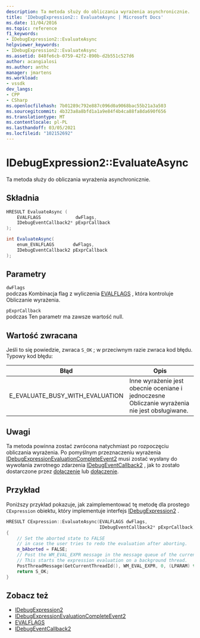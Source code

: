 ```yaml
---
description: Ta metoda służy do obliczania wyrażenia asynchronicznie.
title: 'IDebugExpression2:: EvaluateAsync | Microsoft Docs'
ms.date: 11/04/2016
ms.topic: reference
f1_keywords:
- IDebugExpression2::EvaluateAsync
helpviewer_keywords:
- IDebugExpression2::EvaluateAsync
ms.assetid: 848fe6cb-0759-42f2-890b-d2b551c527d6
author: acangialosi
ms.author: anthc
manager: jmartens
ms.workload:
- vssdk
dev_langs:
- CPP
- CSharp
ms.openlocfilehash: 7b01289c792e887c096d0a9068bac55b21a3a503
ms.sourcegitcommit: 4b323a8a8bfd1a1a9e84f4b4ca88fa8da690f656
ms.translationtype: MT
ms.contentlocale: pl-PL
ms.lasthandoff: 03/05/2021
ms.locfileid: "102152692"
---
```

# <a name="idebugexpression2evaluateasync"></a>IDebugExpression2::EvaluateAsync
Ta metoda służy do obliczania wyrażenia asynchronicznie.

## <a name="syntax"></a>Składnia

```cpp
HRESULT EvaluateAsync (
    EVALFLAGS             dwFlags,
    IDebugEventCallback2* pExprCallback
);
```

```csharp
int EvaluateAsync(
    enum_EVALFLAGS       dwFlags,
    IDebugEventCallback2 pExprCallback
);
```

## <a name="parameters"></a>Parametry
`dwFlags`\
podczas Kombinacja flag z wyliczenia [EVALFLAGS](../../../extensibility/debugger/reference/evalflags.md) , która kontroluje Obliczanie wyrażenia.

`pExprCallback`\
podczas Ten parametr ma zawsze wartość null.

## <a name="return-value"></a>Wartość zwracana
Jeśli to się powiedzie, zwraca `S_OK` ; w przeciwnym razie zwraca kod błędu. Typowy kod błędu:

|Błąd|Opis|
|-----------|-----------------|
|E_EVALUATE_BUSY_WITH_EVALUATION|Inne wyrażenie jest obecnie oceniane i jednoczesne Obliczanie wyrażenia nie jest obsługiwane.|

## <a name="remarks"></a>Uwagi
Ta metoda powinna zostać zwrócona natychmiast po rozpoczęciu obliczania wyrażenia. Po pomyślnym przeznaczeniu wyrażenia [IDebugExpressionEvaluationCompleteEvent2](../../../extensibility/debugger/reference/idebugexpressionevaluationcompleteevent2.md) musi zostać wysłany do wywołania zwrotnego zdarzenia [IDebugEventCallback2](../../../extensibility/debugger/reference/idebugeventcallback2.md) , jak to zostało dostarczone przez [dołączenie](../../../extensibility/debugger/reference/idebugprogram2-attach.md) lub [dołączenie](../../../extensibility/debugger/reference/idebugengine2-attach.md).

## <a name="example"></a>Przykład
Poniższy przykład pokazuje, jak zaimplementować tę metodę dla prostego `CExpression` obiektu, który implementuje interfejs [IDebugExpression2](../../../extensibility/debugger/reference/idebugexpression2.md) .

```cpp
HRESULT CExpression::EvaluateAsync(EVALFLAGS dwFlags,
                                   IDebugEventCallback2* pExprCallback)
{
    // Set the aborted state to FALSE
    // in case the user tries to redo the evaluation after aborting.
    m_bAborted = FALSE;
    // Post the WM_EVAL_EXPR message in the message queue of the current thread.
    // This starts the expression evaluation on a background thread.
    PostThreadMessage(GetCurrentThreadId(), WM_EVAL_EXPR, 0, (LPARAM) this);
    return S_OK;
}
```

## <a name="see-also"></a>Zobacz też
- [IDebugExpression2](../../../extensibility/debugger/reference/idebugexpression2.md)
- [IDebugExpressionEvaluationCompleteEvent2](../../../extensibility/debugger/reference/idebugexpressionevaluationcompleteevent2.md)
- [EVALFLAGS](../../../extensibility/debugger/reference/evalflags.md)
- [IDebugEventCallback2](../../../extensibility/debugger/reference/idebugeventcallback2.md)
